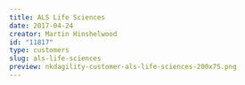 ```yaml
---
title: ALS Life Sciences
date: 2017-04-24
creator: Martin Hinshelwood
id: "11817"
type: customers
slug: als-life-sciences
preview: nkdagility-customer-als-life-sciences-200x75.png
---
```

